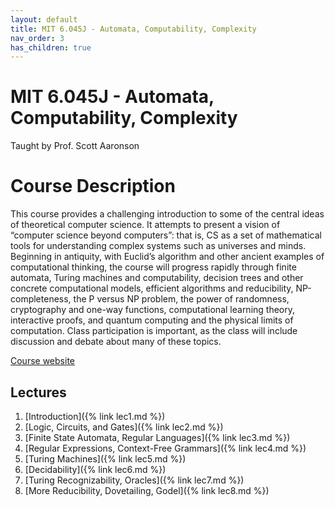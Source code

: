 ```yaml
---
layout: default
title: MIT 6.045J - Automata, Computability, Complexity
nav_order: 3
has_children: true
---
```


# MIT 6.045J - Automata, Computability, Complexity
Taught by Prof. Scott Aaronson

# Course Description
This course provides a challenging introduction to some of the central 
ideas of theoretical computer science. It attempts to present a vision 
of “computer science beyond computers”: that is, CS as a set of mathematical 
tools for understanding complex systems such as universes and minds. 
Beginning in antiquity, with Euclid’s algorithm and other ancient examples
of computational thinking, the course will progress rapidly through finite 
automata, Turing machines and computability, decision trees and other concrete 
computational models, efficient algorithms and reducibility, NP-completeness, 
the P versus NP problem, the power of randomness, cryptography and one-way 
functions, computational learning theory, interactive proofs, and quantum 
computing and the physical limits of computation. Class participation is 
important, as the class will include discussion and debate about many of these 
topics.

[Course website](https://ocw.mit.edu/courses/6-045j-automata-computability-and-complexity-spring-2011/)

## Lectures
1. [Introduction]({% link lec1.md %})
2. [Logic, Circuits, and Gates]({% link lec2.md %})
3. [Finite State Automata, Regular Languages]({% link lec3.md %})
4. [Regular Expressions, Context-Free Grammars]({% link lec4.md %})
5. [Turing Machines]({% link lec5.md %})
6. [Decidability]({% link lec6.md %})
7. [Turing Recognizability, Oracles]({% link lec7.md %})
8. [More Reducibility, Dovetailing, Godel]({% link lec8.md %})
